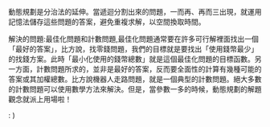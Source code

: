 動態規劃是分治法的延伸。當遞迴分割出來的問題，一而再、再而三出現，就運用記憶法儲存這些問題的答案，避免重複求解，以空間換取時間。

解決的問題:最佳化問題和計數問題,最佳化問題通常要在許多可行解裡面找出一個「最好的答案」，比方說，找零錢問題，我們的目標就是要找出「使用錢幣最少」的找錢方案。此時「最小化使用的錢幣總數」就是這個最佳化問題的目標函數。另一方面，計數問題所求的，並非是最好的答案，反而要全面性的計算有幾種可能的答案或其加權總數。比方說機器人走路問題，就是一個典型的計數問題。絕大多數的計數問題可以使用數學方法來解決。但是，當參數一多的時候，動態規劃的解題觀念就派上用場啦！

: )
